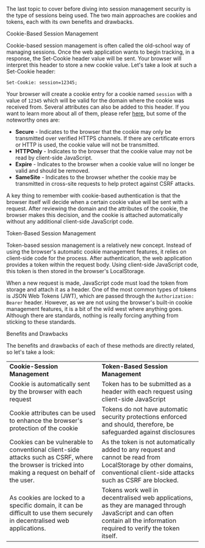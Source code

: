 The last topic to cover before diving into session management security is the type of sessions being used. The two main approaches are cookies and tokens, each with its own benefits and drawbacks.

Cookie-Based Session Management

Cookie-based session management is often called the old-school way of managing sessions. Once the web application wants to begin tracking, in a response, the Set-Cookie header value will be sent. Your browser will interpret this header to store a new cookie value. Let's take a look at such a Set-Cookie header:

`Set-Cookie: session=12345;`  

Your browser will create a cookie entry for a cookie named `session` with a value of `12345` which will be valid for the domain where the cookie was received from. Several attributes can also be added to this header. If you want to learn more about all of them, please refer [here](https://developer.mozilla.org/en-US/docs/Web/HTTP/Headers/Set-Cookie), but some of the noteworthy ones are:

- **Secure** - Indicates to the browser that the cookie may only be transmitted over verified HTTPS channels. If there are certificate errors or HTTP is used, the cookie value will not be transmitted.
- **HTTPOnly** - Indicates to the browser that the cookie value may not be read by client-side JavaScript.
- **Expire** - Indicates to the browser when a cookie value will no longer be valid and should be removed.
- **SameSite** - Indicates to the browser whether the cookie may be transmitted in cross-site requests to help protect against CSRF attacks.  
    

A key thing to remember with cookie-based authentication is that the browser itself will decide when a certain cookie value will be sent with a request. After reviewing the domain and the attributes of the cookie, the browser makes this decision, and the cookie is attached automatically without any additional client-side JavaScript code.  

Token-Based Session Management

Token-based session management is a relatively new concept. Instead of using the browser's automatic cookie management features, it relies on client-side code for the process. After authentication, the web application provides a token within the request body. Using client-side JavaScript code, this token is then stored in the browser's LocalStorage.

When a new request is made, JavaScript code must load the token from storage and attach it as a header. One of the most common types of tokens is JSON Web Tokens (JWT), which are passed through the `Authorization: Bearer` header. However, as we are not using the browser's built-in cookie management features, it is a bit of the wild west where anything goes. Although there are standards, nothing is really forcing anything from sticking to these standards.  

Benefits and Drawbacks

The benefits and drawbacks of each of these methods are directly related, so let's take a look:

|   |   |
|---|---|
|**Cookie-Session Management**|**Token-Based Session Management**|
|Cookie is automatically sent by the browser with each request|Token has to be submitted as a header with each request using client-side JavaScript|
|Cookie attributes can be used to enhance the browser's protection of the cookie|Tokens do not have automatic security protections enforced and should, therefore, be safeguarded against disclosures|
|Cookies can be vulnerable to conventional client-side attacks such as CSRF, where the browser is tricked into making a request on behalf of the user.|As the token is not automatically added to any request and cannot be read from LocalStorage by other domains, conventional client-side attacks such as CSRF are blocked.|
|As cookies are locked to a specific domain, it can be difficult to use them securely in decentralised web applications.|Tokens work well in decentralised web applications, as they are managed through JavaScript and can often contain all the information required to verify the token itself.|